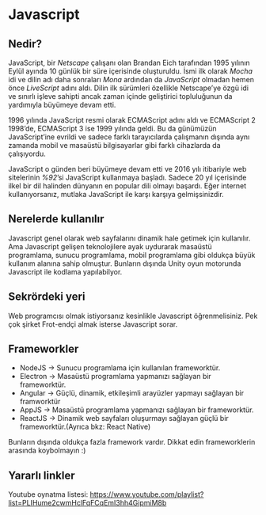 # Javascript
## Nedir?
JavaScript, bir *Netscape* çalışanı olan Brandan Eich tarafından 1995 yılının Eylül ayında 10 günlük bir süre içerisinde oluşturuldu. İsmi ilk olarak *Mocha* idi ve dilin adı daha sonraları *Mona* ardından da *JavaScript* olmadan hemen önce *LiveScript* adını aldı. Dilin ilk sürümleri özellikle Netscape’ye özgü idi ve sınırlı işleve sahipti ancak zaman içinde geliştirici topluluğunun da yardımıyla büyümeye devam etti.

1996 yılında JavaScript resmi olarak ECMAScript adını aldı ve ECMAScript 2 1998’de, ECMAScript 3 ise 1999 yılında geldi. Bu da günümüzün JavaScript’ine evrildi ve sadece farklı tarayıcılarda çalışmanın dışında aynı zamanda mobil ve masaüstü bilgisayarlar gibi farklı cihazlarda da çalışıyordu.

JavaScript o günden beri büyümeye devam etti ve 2016 yılı itibariyle web sitelerinin *%92*’si JavaScript kullanmaya başladı. Sadece 20 yıl içerisinde ilkel bir dil halinden dünyanın en popular dili olmayı başardı. Eğer internet kullanıyorsanız, mutlaka JavaScript ile karşı karşıya gelmişsinizdir.

## Nerelerde kullanılır
Javascript genel olarak web sayfalarını dinamik hale getimek için kullanılır. Ama Javascript gelişen teknolojilere ayak uydurarak masaüstü programlama, sunucu programlama, mobil programlama gibi oldukça büyük kullanım alanına sahip olmuştur. Bunların dışında Unity oyun motorunda Javascript ile kodlama yapılabilyor.

## Sekrördeki yeri
Web programcısı olmak istiyorsanız kesinlikle Javascript öğrenmelisiniz. Pek çok şirket Frot-endçi almak isterse Javascript sorar. 

## Frameworkler

- NodeJS ->
	Sunucu programlama için kullanılan frameworktür.
 - Electron ->
	 Masaüstü programlama yapmanızı sağlayan bir frameworktür.
- Angular ->
	Güçlü, dinamik, etkileşimli arayüzler yapmayı sağlayan bir framworktür
- AppJS ->
	 Masaüstü programlama yapmanızı sağlayan bir frameworktür.
- ReactJS ->
	Dinamik web sayfaları oluşurmayı sağlayan güçlü bir frameworktür.(Ayrıca bkz: React Native)

Bunların dışında oldukça fazla framework vardır. Dikkat edin frameworklerin arasında koybolmayın :)
## Yararlı linkler
Youtube oynatma listesi: https://www.youtube.com/playlist?list=PLIHume2cwmHclFqFCqEmI3hh4GipmiM8b

